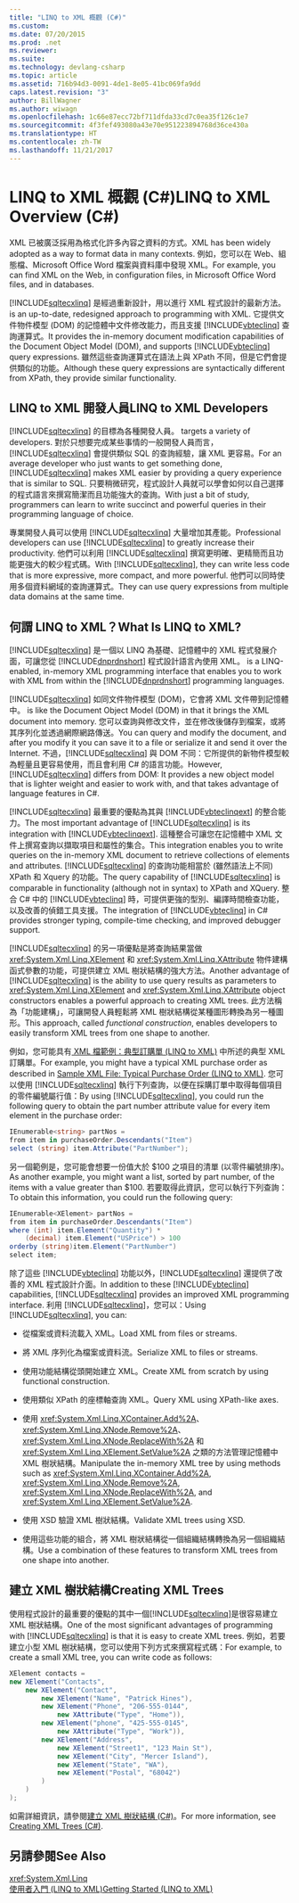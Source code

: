```yaml
---
title: "LINQ to XML 概觀 (C#)"
ms.custom: 
ms.date: 07/20/2015
ms.prod: .net
ms.reviewer: 
ms.suite: 
ms.technology: devlang-csharp
ms.topic: article
ms.assetid: 716b94d3-0091-4de1-8e05-41bc069fa9dd
caps.latest.revision: "3"
author: BillWagner
ms.author: wiwagn
ms.openlocfilehash: 1c66e87ecc72bf711dfda33cd7c0ea35f126c1e7
ms.sourcegitcommit: 4f3fef493080a43e70e951223894768d36ce430a
ms.translationtype: HT
ms.contentlocale: zh-TW
ms.lasthandoff: 11/21/2017
---
```

# <a name="linq-to-xml-overview-c"></a><span data-ttu-id="ea60f-102">LINQ to XML 概觀 (C#)</span><span class="sxs-lookup"><span data-stu-id="ea60f-102">LINQ to XML Overview (C#)</span></span>
<span data-ttu-id="ea60f-103">XML 已被廣泛採用為格式化許多內容之資料的方式。</span><span class="sxs-lookup"><span data-stu-id="ea60f-103">XML has been widely adopted as a way to format data in many contexts.</span></span> <span data-ttu-id="ea60f-104">例如，您可以在 Web、組態檔、Microsoft Office Word 檔案與資料庫中發現 XML。</span><span class="sxs-lookup"><span data-stu-id="ea60f-104">For example, you can find XML on the Web, in configuration files, in Microsoft Office Word files, and in databases.</span></span>  
  
 [!INCLUDE[sqltecxlinq](~/includes/sqltecxlinq-md.md)]<span data-ttu-id="ea60f-105"> 是經過重新設計，用以進行 XML 程式設計的最新方法。</span><span class="sxs-lookup"><span data-stu-id="ea60f-105"> is an up-to-date, redesigned approach to programming with XML.</span></span> <span data-ttu-id="ea60f-106">它提供文件物件模型 (DOM) 的記憶體中文件修改能力，而且支援 [!INCLUDE[vbteclinq](~/includes/vbteclinq-md.md)] 查詢運算式。</span><span class="sxs-lookup"><span data-stu-id="ea60f-106">It provides the in-memory document modification capabilities of the Document Object Model (DOM), and supports [!INCLUDE[vbteclinq](~/includes/vbteclinq-md.md)] query expressions.</span></span> <span data-ttu-id="ea60f-107">雖然這些查詢運算式在語法上與 XPath 不同，但是它們會提供類似的功能。</span><span class="sxs-lookup"><span data-stu-id="ea60f-107">Although these query expressions are syntactically different from XPath, they provide similar functionality.</span></span>  
  
## <a name="linq-to-xml-developers"></a><span data-ttu-id="ea60f-108">LINQ to XML 開發人員</span><span class="sxs-lookup"><span data-stu-id="ea60f-108">LINQ to XML Developers</span></span>  
 [!INCLUDE[sqltecxlinq](~/includes/sqltecxlinq-md.md)]<span data-ttu-id="ea60f-109"> 的目標為各種開發人員。</span><span class="sxs-lookup"><span data-stu-id="ea60f-109"> targets a variety of developers.</span></span> <span data-ttu-id="ea60f-110">對於只想要完成某些事情的一般開發人員而言，[!INCLUDE[sqltecxlinq](~/includes/sqltecxlinq-md.md)] 會提供類似 SQL 的查詢經驗，讓 XML 更容易。</span><span class="sxs-lookup"><span data-stu-id="ea60f-110">For an average developer who just wants to get something done, [!INCLUDE[sqltecxlinq](~/includes/sqltecxlinq-md.md)] makes XML easier by providing a query experience that is similar to SQL.</span></span> <span data-ttu-id="ea60f-111">只要稍微研究，程式設計人員就可以學會如何以自己選擇的程式語言來撰寫簡潔而且功能強大的查詢。</span><span class="sxs-lookup"><span data-stu-id="ea60f-111">With just a bit of study, programmers can learn to write succinct and powerful queries in their programming language of choice.</span></span>  
  
 <span data-ttu-id="ea60f-112">專業開發人員可以使用 [!INCLUDE[sqltecxlinq](~/includes/sqltecxlinq-md.md)] 大量增加其產能。</span><span class="sxs-lookup"><span data-stu-id="ea60f-112">Professional developers can use [!INCLUDE[sqltecxlinq](~/includes/sqltecxlinq-md.md)] to greatly increase their productivity.</span></span> <span data-ttu-id="ea60f-113">他們可以利用 [!INCLUDE[sqltecxlinq](~/includes/sqltecxlinq-md.md)] 撰寫更明確、更精簡而且功能更強大的較少程式碼。</span><span class="sxs-lookup"><span data-stu-id="ea60f-113">With [!INCLUDE[sqltecxlinq](~/includes/sqltecxlinq-md.md)], they can write less code that is more expressive, more compact, and more powerful.</span></span> <span data-ttu-id="ea60f-114">他們可以同時使用多個資料網域的查詢運算式。</span><span class="sxs-lookup"><span data-stu-id="ea60f-114">They can use query expressions from multiple data domains at the same time.</span></span>  
  
## <a name="what-is-linq-to-xml"></a><span data-ttu-id="ea60f-115">何謂 LINQ to XML？</span><span class="sxs-lookup"><span data-stu-id="ea60f-115">What Is LINQ to XML?</span></span>  
 [!INCLUDE[sqltecxlinq](~/includes/sqltecxlinq-md.md)]<span data-ttu-id="ea60f-116"> 是一個以 LINQ 為基礎、記憶體中的 XML 程式發展介面，可讓您從 [!INCLUDE[dnprdnshort](~/includes/dnprdnshort-md.md)] 程式設計語言內使用 XML。</span><span class="sxs-lookup"><span data-stu-id="ea60f-116"> is a LINQ-enabled, in-memory XML programming interface that enables you to work with XML from within the [!INCLUDE[dnprdnshort](~/includes/dnprdnshort-md.md)] programming languages.</span></span>  
  
 [!INCLUDE[sqltecxlinq](~/includes/sqltecxlinq-md.md)]<span data-ttu-id="ea60f-117"> 如同文件物件模型 (DOM)，它會將 XML 文件帶到記憶體中。</span><span class="sxs-lookup"><span data-stu-id="ea60f-117"> is like the Document Object Model (DOM) in that it brings the XML document into memory.</span></span> <span data-ttu-id="ea60f-118">您可以查詢與修改文件，並在修改後儲存到檔案，或將其序列化並透過網際網路傳送。</span><span class="sxs-lookup"><span data-stu-id="ea60f-118">You can query and modify the document, and after you modify it you can save it to a file or serialize it and send it over the Internet.</span></span> <span data-ttu-id="ea60f-119">不過，[!INCLUDE[sqltecxlinq](~/includes/sqltecxlinq-md.md)] 與 DOM 不同：它所提供的新物件模型較為輕量且更容易使用，而且會利用 C# 的語言功能。</span><span class="sxs-lookup"><span data-stu-id="ea60f-119">However, [!INCLUDE[sqltecxlinq](~/includes/sqltecxlinq-md.md)] differs from DOM: It provides a new object model that is lighter weight and easier to work with, and that takes advantage of language features in C#.</span></span>  
  
 <span data-ttu-id="ea60f-120">[!INCLUDE[sqltecxlinq](~/includes/sqltecxlinq-md.md)] 最重要的優點為其與 [!INCLUDE[vbteclinqext](~/includes/vbteclinqext-md.md)] 的整合能力。</span><span class="sxs-lookup"><span data-stu-id="ea60f-120">The most important advantage of [!INCLUDE[sqltecxlinq](~/includes/sqltecxlinq-md.md)] is its integration with [!INCLUDE[vbteclinqext](~/includes/vbteclinqext-md.md)].</span></span> <span data-ttu-id="ea60f-121">這種整合可讓您在記憶體中 XML 文件上撰寫查詢以擷取項目和屬性的集合。</span><span class="sxs-lookup"><span data-stu-id="ea60f-121">This integration enables you to write queries on the in-memory XML document to retrieve collections of elements and attributes.</span></span> <span data-ttu-id="ea60f-122">[!INCLUDE[sqltecxlinq](~/includes/sqltecxlinq-md.md)] 的查詢功能相當於 (雖然語法上不同) XPath 和 Xquery 的功能。</span><span class="sxs-lookup"><span data-stu-id="ea60f-122">The query capability of [!INCLUDE[sqltecxlinq](~/includes/sqltecxlinq-md.md)] is comparable in functionality (although not in syntax) to XPath and XQuery.</span></span> <span data-ttu-id="ea60f-123">整合 C# 中的 [!INCLUDE[vbteclinq](~/includes/vbteclinq-md.md)] 時，可提供更強的型別、編譯時間檢查功能，以及改善的偵錯工具支援。</span><span class="sxs-lookup"><span data-stu-id="ea60f-123">The integration of [!INCLUDE[vbteclinq](~/includes/vbteclinq-md.md)] in C# provides stronger typing, compile-time checking, and improved debugger support.</span></span>  
  
 <span data-ttu-id="ea60f-124">[!INCLUDE[sqltecxlinq](~/includes/sqltecxlinq-md.md)] 的另一項優點是將查詢結果當做 <xref:System.Xml.Linq.XElement> 和 <xref:System.Xml.Linq.XAttribute> 物件建構函式參數的功能，可提供建立 XML 樹狀結構的強大方法。</span><span class="sxs-lookup"><span data-stu-id="ea60f-124">Another advantage of [!INCLUDE[sqltecxlinq](~/includes/sqltecxlinq-md.md)] is the ability to use query results as parameters to <xref:System.Xml.Linq.XElement> and <xref:System.Xml.Linq.XAttribute> object constructors enables a powerful approach to creating XML trees.</span></span> <span data-ttu-id="ea60f-125">此方法稱為「功能建構」，可讓開發人員輕鬆將 XML 樹狀結構從某種圖形轉換為另一種圖形。</span><span class="sxs-lookup"><span data-stu-id="ea60f-125">This approach, called *functional construction*, enables developers to easily transform XML trees from one shape to another.</span></span>  
  
 <span data-ttu-id="ea60f-126">例如，您可能具有[ XML 檔範例：典型訂購單 (LINQ to XML)](http://msdn.microsoft.com/library/0606c09f-6e43-4f8d-95c8-e8e2e08d2348) 中所述的典型 XML 訂購單。</span><span class="sxs-lookup"><span data-stu-id="ea60f-126">For example, you might have a typical XML purchase order as described in [Sample XML File: Typical Purchase Order (LINQ to XML)](http://msdn.microsoft.com/library/0606c09f-6e43-4f8d-95c8-e8e2e08d2348).</span></span> <span data-ttu-id="ea60f-127">您可以使用 [!INCLUDE[sqltecxlinq](~/includes/sqltecxlinq-md.md)] 執行下列查詢，以便在採購訂單中取得每個項目的零件編號屬行值：</span><span class="sxs-lookup"><span data-stu-id="ea60f-127">By using [!INCLUDE[sqltecxlinq](~/includes/sqltecxlinq-md.md)], you could run the following query to obtain the part number attribute value for every item element in the purchase order:</span></span>  
  
```csharp  
IEnumerable<string> partNos =  
from item in purchaseOrder.Descendants("Item")  
select (string) item.Attribute("PartNumber");  
```  
  
 <span data-ttu-id="ea60f-128">另一個範例是，您可能會想要一份值大於 $100 之項目的清單 (以零件編號排序)。</span><span class="sxs-lookup"><span data-stu-id="ea60f-128">As another example, you might want a list, sorted by part number, of the items with a value greater than $100.</span></span> <span data-ttu-id="ea60f-129">若要取得此資訊，您可以執行下列查詢：</span><span class="sxs-lookup"><span data-stu-id="ea60f-129">To obtain this information, you could run the following query:</span></span>  
  
```csharp  
IEnumerable<XElement> partNos =  
from item in purchaseOrder.Descendants("Item")  
where (int) item.Element("Quantity") *  
    (decimal) item.Element("USPrice") > 100  
orderby (string)item.Element("PartNumber")  
select item;  
```  
  
 <span data-ttu-id="ea60f-130">除了這些 [!INCLUDE[vbteclinq](~/includes/vbteclinq-md.md)] 功能以外，[!INCLUDE[sqltecxlinq](~/includes/sqltecxlinq-md.md)] 還提供了改善的 XML 程式設計介面。</span><span class="sxs-lookup"><span data-stu-id="ea60f-130">In addition to these [!INCLUDE[vbteclinq](~/includes/vbteclinq-md.md)] capabilities, [!INCLUDE[sqltecxlinq](~/includes/sqltecxlinq-md.md)] provides an improved XML programming interface.</span></span> <span data-ttu-id="ea60f-131">利用 [!INCLUDE[sqltecxlinq](~/includes/sqltecxlinq-md.md)]，您可以：</span><span class="sxs-lookup"><span data-stu-id="ea60f-131">Using [!INCLUDE[sqltecxlinq](~/includes/sqltecxlinq-md.md)], you can:</span></span>  
  
-   <span data-ttu-id="ea60f-132">從檔案或資料流載入 XML。</span><span class="sxs-lookup"><span data-stu-id="ea60f-132">Load XML from files or streams.</span></span>  
  
-   <span data-ttu-id="ea60f-133">將 XML 序列化為檔案或資料流。</span><span class="sxs-lookup"><span data-stu-id="ea60f-133">Serialize XML to files or streams.</span></span>  
  
-   <span data-ttu-id="ea60f-134">使用功能結構從頭開始建立 XML。</span><span class="sxs-lookup"><span data-stu-id="ea60f-134">Create XML from scratch by using functional construction.</span></span>  
  
-   <span data-ttu-id="ea60f-135">使用類似 XPath 的座標軸查詢 XML。</span><span class="sxs-lookup"><span data-stu-id="ea60f-135">Query XML using XPath-like axes.</span></span>  
  
-   <span data-ttu-id="ea60f-136">使用 <xref:System.Xml.Linq.XContainer.Add%2A>、<xref:System.Xml.Linq.XNode.Remove%2A>、<xref:System.Xml.Linq.XNode.ReplaceWith%2A> 和 <xref:System.Xml.Linq.XElement.SetValue%2A> 之類的方法管理記憶體中 XML 樹狀結構。</span><span class="sxs-lookup"><span data-stu-id="ea60f-136">Manipulate the in-memory XML tree by using methods such as <xref:System.Xml.Linq.XContainer.Add%2A>, <xref:System.Xml.Linq.XNode.Remove%2A>, <xref:System.Xml.Linq.XNode.ReplaceWith%2A>, and <xref:System.Xml.Linq.XElement.SetValue%2A>.</span></span>  
  
-   <span data-ttu-id="ea60f-137">使用 XSD 驗證 XML 樹狀結構。</span><span class="sxs-lookup"><span data-stu-id="ea60f-137">Validate XML trees using XSD.</span></span>  
  
-   <span data-ttu-id="ea60f-138">使用這些功能的組合，將 XML 樹狀結構從一個組織結構轉換為另一個組織結構。</span><span class="sxs-lookup"><span data-stu-id="ea60f-138">Use a combination of these features to transform XML trees from one shape into another.</span></span>  
  
## <a name="creating-xml-trees"></a><span data-ttu-id="ea60f-139">建立 XML 樹狀結構</span><span class="sxs-lookup"><span data-stu-id="ea60f-139">Creating XML Trees</span></span>  
 <span data-ttu-id="ea60f-140">使用程式設計的最重要的優點的其中一個[!INCLUDE[sqltecxlinq](~/includes/sqltecxlinq-md.md)]是很容易建立 XML 樹狀結構。</span><span class="sxs-lookup"><span data-stu-id="ea60f-140">One of the most significant advantages of programming with [!INCLUDE[sqltecxlinq](~/includes/sqltecxlinq-md.md)] is that it is easy to create XML trees.</span></span> <span data-ttu-id="ea60f-141">例如，若要建立小型 XML 樹狀結構，您可以使用下列方式來撰寫程式碼：</span><span class="sxs-lookup"><span data-stu-id="ea60f-141">For example, to create a small XML tree, you can write code as follows:</span></span>  
  
```csharp  
XElement contacts =  
new XElement("Contacts",  
    new XElement("Contact",  
        new XElement("Name", "Patrick Hines"),  
        new XElement("Phone", "206-555-0144",   
            new XAttribute("Type", "Home")),  
        new XElement("phone", "425-555-0145",  
            new XAttribute("Type", "Work")),  
        new XElement("Address",  
            new XElement("Street1", "123 Main St"),  
            new XElement("City", "Mercer Island"),  
            new XElement("State", "WA"),  
            new XElement("Postal", "68042")  
        )  
    )  
);  
```  
  
 <span data-ttu-id="ea60f-142">如需詳細資訊，請參閱[建立 XML 樹狀結構 (C#)](../../../../csharp/programming-guide/concepts/linq/creating-xml-trees.md)。</span><span class="sxs-lookup"><span data-stu-id="ea60f-142">For more information, see [Creating XML Trees (C#)](../../../../csharp/programming-guide/concepts/linq/creating-xml-trees.md).</span></span>  
  
## <a name="see-also"></a><span data-ttu-id="ea60f-143">另請參閱</span><span class="sxs-lookup"><span data-stu-id="ea60f-143">See Also</span></span>  
 <xref:System.Xml.Linq>  
 [<span data-ttu-id="ea60f-144">使用者入門 (LINQ to XML)</span><span class="sxs-lookup"><span data-stu-id="ea60f-144">Getting Started (LINQ to XML)</span></span>](../../../../csharp/programming-guide/concepts/linq/getting-started-linq-to-xml.md)
